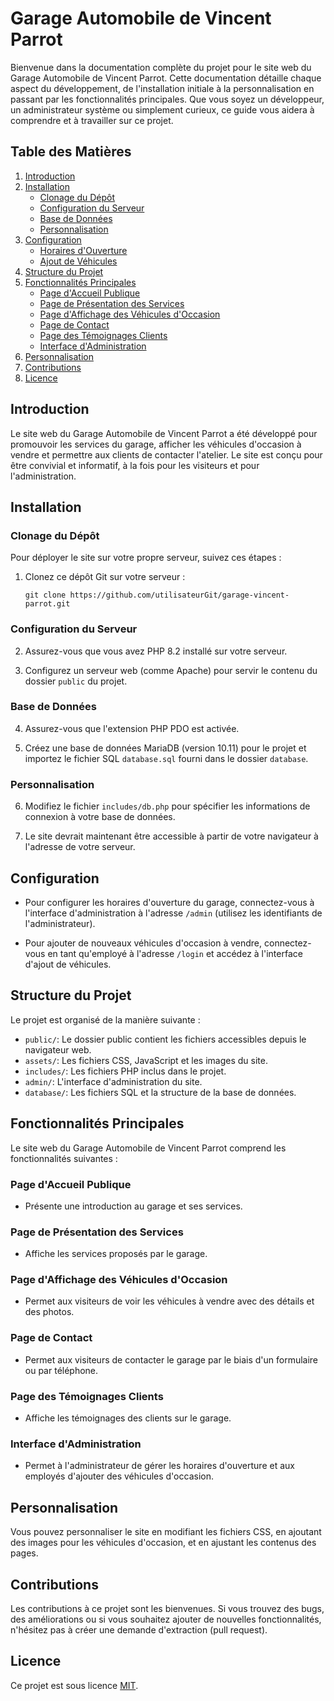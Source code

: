 # Garage Automobile de Vincent Parrot

Bienvenue dans la documentation complète du projet pour le site web du Garage Automobile de Vincent Parrot. Cette documentation détaille chaque aspect du développement, de l'installation initiale à la personnalisation en passant par les fonctionnalités principales. Que vous soyez un développeur, un administrateur système ou simplement curieux, ce guide vous aidera à comprendre et à travailler sur ce projet.

## Table des Matières

1. [Introduction](#introduction)
2. [Installation](#installation)
   - [Clonage du Dépôt](#clonage-du-dépôt)
   - [Configuration du Serveur](#configuration-du-serveur)
   - [Base de Données](#base-de-données)
   - [Personnalisation](#personnalisation)
3. [Configuration](#configuration)
   - [Horaires d'Ouverture](#horaires-douverture)
   - [Ajout de Véhicules](#ajout-de-véhicules)
4. [Structure du Projet](#structure-du-projet)
5. [Fonctionnalités Principales](#fonctionnalités-principales)
   - [Page d'Accueil Publique](#page-daccueil-publique)
   - [Page de Présentation des Services](#page-de-présentation-des-services)
   - [Page d'Affichage des Véhicules d'Occasion](#page-daffichage-des-véhicules-doccasion)
   - [Page de Contact](#page-de-contact)
   - [Page des Témoignages Clients](#page-des-témoignages-clients)
   - [Interface d'Administration](#interface-dadministration)
6. [Personnalisation](#personnalisation)
7. [Contributions](#contributions)
8. [Licence](#licence)

## Introduction

Le site web du Garage Automobile de Vincent Parrot a été développé pour promouvoir les services du garage, afficher les véhicules d'occasion à vendre et permettre aux clients de contacter l'atelier. Le site est conçu pour être convivial et informatif, à la fois pour les visiteurs et pour l'administration.

## Installation

### Clonage du Dépôt

Pour déployer le site sur votre propre serveur, suivez ces étapes :

1. Clonez ce dépôt Git sur votre serveur :

   ```
   git clone https://github.com/utilisateurGit/garage-vincent-parrot.git
   ```

### Configuration du Serveur

2. Assurez-vous que vous avez PHP 8.2 installé sur votre serveur.

3. Configurez un serveur web (comme Apache) pour servir le contenu du dossier `public` du projet.

### Base de Données

4. Assurez-vous que l'extension PHP PDO est activée.

5. Créez une base de données MariaDB (version 10.11) pour le projet et importez le fichier SQL `database.sql` fourni dans le dossier `database`.

### Personnalisation

6. Modifiez le fichier `includes/db.php` pour spécifier les informations de connexion à votre base de données.

7. Le site devrait maintenant être accessible à partir de votre navigateur à l'adresse de votre serveur.

## Configuration

- Pour configurer les horaires d'ouverture du garage, connectez-vous à l'interface d'administration à l'adresse `/admin` (utilisez les identifiants de l'administrateur).

- Pour ajouter de nouveaux véhicules d'occasion à vendre, connectez-vous en tant qu'employé à l'adresse `/login` et accédez à l'interface d'ajout de véhicules.

## Structure du Projet

Le projet est organisé de la manière suivante :

- `public/`: Le dossier public contient les fichiers accessibles depuis le navigateur web.
- `assets/`: Les fichiers CSS, JavaScript et les images du site.
- `includes/`: Les fichiers PHP inclus dans le projet.
- `admin/`: L'interface d'administration du site.
- `database/`: Les fichiers SQL et la structure de la base de données.

## Fonctionnalités Principales

Le site web du Garage Automobile de Vincent Parrot comprend les fonctionnalités suivantes :

### Page d'Accueil Publique

- Présente une introduction au garage et ses services.

### Page de Présentation des Services

- Affiche les services proposés par le garage.

### Page d'Affichage des Véhicules d'Occasion

- Permet aux visiteurs de voir les véhicules à vendre avec des détails et des photos.

### Page de Contact

- Permet aux visiteurs de contacter le garage par le biais d'un formulaire ou par téléphone.

### Page des Témoignages Clients

- Affiche les témoignages des clients sur le garage.

### Interface d'Administration

- Permet à l'administrateur de gérer les horaires d'ouverture et aux employés d'ajouter des véhicules d'occasion.

## Personnalisation

Vous pouvez personnaliser le site en modifiant les fichiers CSS, en ajoutant des images pour les véhicules d'occasion, et en ajustant les contenus des pages.

## Contributions

Les contributions à ce projet sont les bienvenues. Si vous trouvez des bugs, des améliorations ou si vous souhaitez ajouter de nouvelles fonctionnalités, n'hésitez pas à créer une demande d'extraction (pull request).

## Licence

Ce projet est sous licence [MIT](LICENSE).